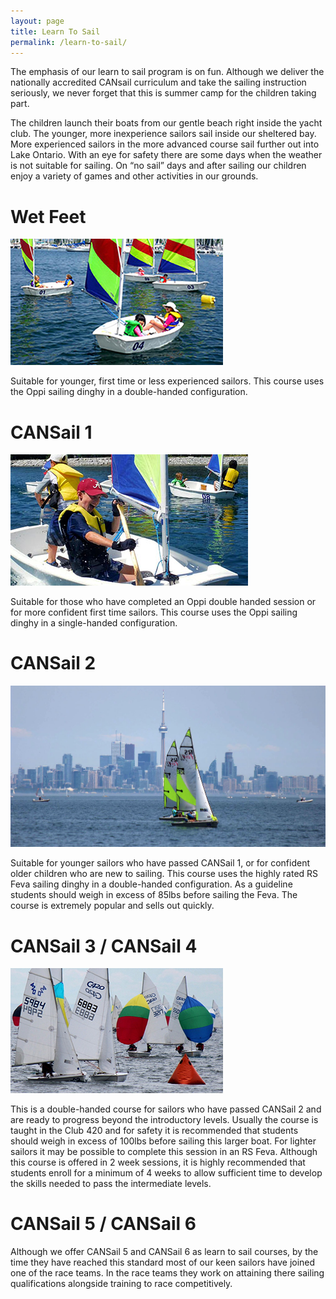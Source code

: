 ```yaml
---
layout: page
title: Learn To Sail
permalink: /learn-to-sail/
---
```


The emphasis of our learn to sail program is on fun.  Although we deliver the nationally accredited CANsail curriculum and take the sailing instruction seriously, we never forget that this is summer camp for the children taking part.
 
The children launch their boats from our gentle beach right inside the yacht club.  The younger, more inexperience sailors sail inside our sheltered bay.  More experienced sailors in the more advanced course sail further out into Lake Ontario.  With an eye for safety there are some days when the weather is not suitable for sailing.  On “no sail” days and after sailing our children enjoy a variety of games and other activities in our grounds.

# Wet Feet
![Wetfeet Sailors](/assets/learn-to-sail/wetfeet.jpg)

Suitable for younger, first time or less experienced sailors. This course uses the Oppi sailing dinghy in a double-handed configuration.

# CANSail 1
![CANSail 1 Sailors](/assets/learn-to-sail/can1.jpg)

Suitable for those who have completed an Oppi double handed session or for more confident first time sailors. This course uses the Oppi sailing dinghy in a single-handed configuration. 

# CANSail 2
![CANSail 2 Sailors](/assets/learn-to-sail/can2.jpg)

Suitable for younger sailors who have passed CANSail 1, or for confident older children who are new to sailing. This course uses the highly rated RS Feva sailing dinghy in a double-handed configuration. As a guideline students should weigh in excess of 85lbs before sailing the Feva. The course is extremely popular and sells out quickly.

# CANSail 3 / CANSail 4
![CANSail 2 / CANSail 4 Sailors](/assets/learn-to-sail/can3-4.jpg)

This is a double-handed course for sailors who have passed CANSail 2 and are ready to progress beyond the introductory levels. Usually the course is taught in the Club 420 and for safety it is recommended that students should weigh in excess of 100lbs before sailing this larger boat. For lighter sailors it may be possible to complete this session in an RS Feva. Although this course is offered in 2 week sessions, it is highly recommended that students enroll for a minimum of 4 weeks to allow sufficient time to develop the skills needed to pass the intermediate levels.

# CANSail 5 / CANSail 6

Although we offer CANSail 5 and CANSail 6 as learn to sail courses, by the time they have reached this standard most of our keen sailors have joined one of the race teams.  In the race teams they work on  attaining there sailing qualifications alongside training to race competitively.
